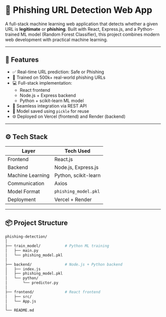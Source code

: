 # 🔐 Phishing URL Detection Web App

A full-stack machine learning web application that detects whether a given URL is **legitimate** or **phishing**. Built with React, Express.js, and a Python-trained ML model (Random Forest Classifier), this project combines modern web development with practical machine learning.

---

## 🚀 Features

- ✅ Real-time URL prediction: Safe or Phishing
- 🧠 Trained on 500k+ real-world phishing URLs
- 💻 Full-stack implementation:
  - React frontend
  - Node.js + Express backend
  - Python + scikit-learn ML model
- 🔁 Seamless integration via REST API
- 💾 Model saved using `pickle` for reuse
- 🌐 Deployed on Vercel (frontend) and Render (backend)

---

## ⚙️ Tech Stack

| Layer        | Tech Used              |
|--------------|------------------------|
| Frontend     | React.js               |
| Backend      | Node.js, Express.js    |
| Machine Learning | Python, scikit-learn |
| Communication| Axios                  |
| Model Format | `phishing_model.pkl`   |
| Deployment   | Vercel + Render        |

---

## 📦 Project Structure

```bash
phishing-detection/
│
├── train_model/           # Python ML training
│   ├── main.py
│   └── phishing_model.pkl
│
├── backend/               # Node.js + Python backend
│   ├── index.js
│   ├── phishing_model.pkl
│   └── python/
│       └── predictor.py
│
├── frontend/              # React frontend
│   ├── src/
│   └── App.js
│
└── README.md

